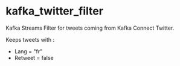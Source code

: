 # kafka_twitter_filter

Kafka Streams Filter for tweets coming from Kafka Connect Twitter. 

Keeps tweets with :
- Lang = "fr"
- Retweet = false
